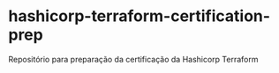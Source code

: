 # hashicorp-terraform-certification-prep
Repositório para preparação da certificação da Hashicorp Terraform
